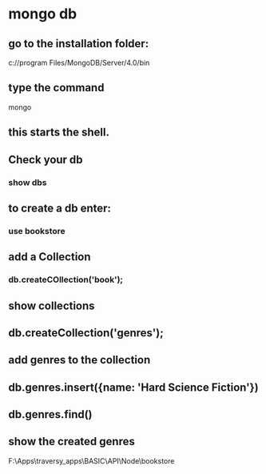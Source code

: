 # mongo db
## go to the installation folder:
c://program Files/MongoDB/Server/4.0/bin
## type the command
mongo
## this starts the shell.
## Check your db
### show dbs
## to create a db enter:
### use bookstore
## add a Collection
### db.createCOllection('book');
## show collections
## db.createCollection('genres');
## add genres to the collection
## db.genres.insert({name: 'Hard Science Fiction'})
## db.genres.find()
## show the created genres
F:\Apps\traversy_apps\BASIC\API\Node\bookstore